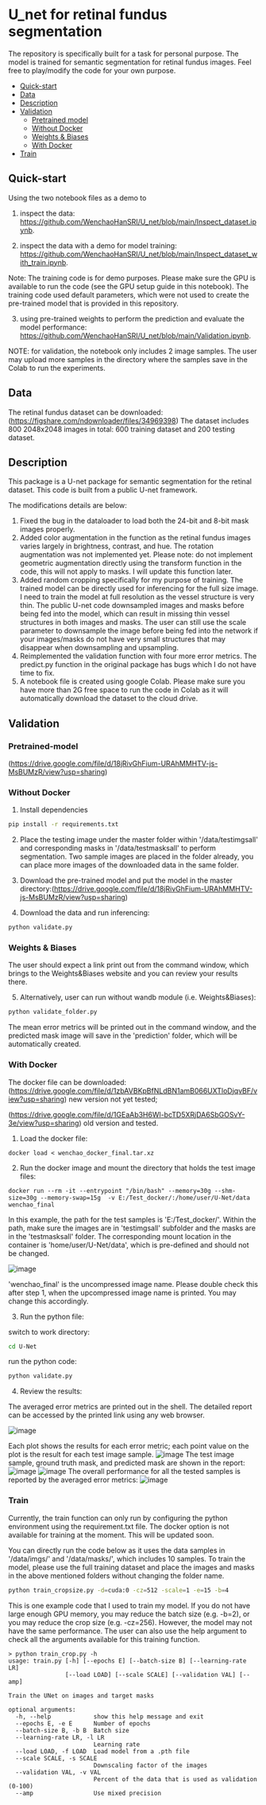 # U_net for retinal fundus segmentation

The repository is specifically built for a task for personal purpose. The model is trained for semantic segmentation for retinal fundus images.
Feel free to play/modify the code for your own purpose.

- [Quick-start](#quick-start)
- [Data](#data)
- [Description](#description)
- [Validation](#validation)
  - [Pretrained model](#pretrained-model)
  - [Without Docker](#without-docker)
  - [Weights & Biases](#Weights-&-Biases)
  - [With Docker](#with-docker)
- [Train](#Train)


## Quick-start
Using the two notebook files as a demo to 

1) inspect the data: 
https://github.com/WenchaoHanSRI/U_net/blob/main/Inspect_dataset.ipynb. 

2) inspect the data with a demo for model training:
https://github.com/WenchaoHanSRI/U_net/blob/main/Inspect_dataset_with_train.ipynb.

Note: The training code is for demo purposes. Please make sure the GPU is available to run the code (see the GPU setup guide in this notebook). The training code used default parameters, which were not used to create the pre-trained model that is provided in this repository.

3) using pre-trained weights to perform the prediction and evaluate the model performance: https://github.com/WenchaoHanSRI/U_net/blob/main/Validation.ipynb. 

NOTE: for validation, the notebook only includes 2 image samples. The user may upload more samples in the directory where the samples save in the Colab to run the experiments.

## Data
The retinal fundus dataset can be downloaded:
(https://figshare.com/ndownloader/files/34969398)
The dataset includes 800 2048x2048 images in total: 600 training dataset and 200 testing dataset.

## Description
This package is a U-net package for semantic segmentation for the retinal dataset. This code is built from a public U-net framework. 

The modifications details are below:
1. Fixed the bug in the dataloader to load both the 24-bit and 8-bit mask images properly. 
2. Added color augmentation in the function as the retinal fundus images varies largely in brightness, contrast, and hue. The rotation augmentation was not implemented yet. Please note: do not implement geometric augmentation directly using the transform function in the code, this will not apply to masks. I will update this function later.
3. Added random cropping specifically for my purpose of training. The trained model can be directly used for inferencing for the full size image. I need to train the model at full resolution as the vessel structure is very thin. The public U-net code downsampled images and masks before being fed into the model, which can result in missing thin vessel structures in both images and masks. The user can still use the scale parameter to downsample the image before being fed into the network if your images/masks do not have very small structures that may disappear when downsampling and upsampling.
4. Reimplemented the validation function with four more error metrics. The predict.py function in the original package has bugs which I do not have time to fix. 
5. A notebook file is created using google Colab. Please make sure you have more than 2G free space to run the code in Colab as it will automatically download the dataset to the cloud drive. 


## Validation


### Pretrained-model

(https://drive.google.com/file/d/18jRivGhFium-URAhMMHTV-js-MsBUMzR/view?usp=sharing)

### Without Docker

1. Install dependencies
```bash
pip install -r requirements.txt
```

2. Place the testing image under the master folder within
'/data/testimgsall' and corresponding masks in '/data/testmasksall' to perform segmentation. 
Two sample images are placed in the folder already, you can place more images of the downloaded data in the same folder.

3. Download the pre-trained model and put the model in the master directory:(https://drive.google.com/file/d/18jRivGhFium-URAhMMHTV-js-MsBUMzR/view?usp=sharing)


4. Download the data and run inferencing:
```bash
python validate.py
```

### Weights & Biases
The user should expect a link print out from the command window, which brings to the Weights&Biases website and you can review your results there.


5. Alternatively, user can run without wandb module (i.e. Weights&Biases):
```bash
python validate_folder.py
```
The mean error metrics will be printed out in the command window, and the predicted mask image will save in the 'prediction' folder, which will be automatically created.

### With Docker
The docker file can be downloaded:
(https://drive.google.com/file/d/1zbAVBKpBfNLdBN1amB066UXTloDjqvBF/view?usp=sharing) new version not yet tested;

(https://drive.google.com/file/d/1GEaAb3H6Wl-bcTD5XRjDA6SbGOSvY-3e/view?usp=sharing) old version and tested.

1. Load the docker file:
```console
docker load < wenchao_docker_final.tar.xz
```
2. Run the docker image and mount the directory that holds the test image files:
```console
docker run --rm -it --entrypoint "/bin/bash" --memory=30g --shm-size=30g --memory-swap=15g  -v E:/Test_docker/:/home/user/U-Net/data wenchao_final
```
In this example, the path for the test samples is 'E:/Test_docker/'. Within the path, make sure the images are in 'testimgsall' subfolder and the masks are in the 'testmasksall' folder. The corresponding mount location in the container is 'home/user/U-Net/data', which is pre-defined and should not be changed.


![image](https://user-images.githubusercontent.com/60233311/194726137-98563f27-557b-421f-b363-23276a9b8a77.png)


'wenchao_final' is the uncompressed image name. Please double check this after step 1, when the upcompressed image name is printed. You may change this accordingly.

3. Run the python file:

switch to work directory:
```bash
cd U-Net
```

run the python code:
```bash
python validate.py
```

4. Review the results:


The averaged error metrics are printed out in the shell. The detailed report can be accessed by the printed link using any web browser.


![image](https://user-images.githubusercontent.com/60233311/194726599-acf3b4cf-14ef-4e1e-bb82-f12ba56bcb2c.png)


Each plot shows the results for each error metric; each point value on the plot is the result for each test image sample.
![image](https://user-images.githubusercontent.com/60233311/194727560-fd9d0747-d324-40d0-89af-95acafcabe63.png)
The test image sample, ground truth mask, and predicted mask are shown in the report:
![image](https://user-images.githubusercontent.com/60233311/194727694-03aa26ed-fc06-438b-90db-d217a4308eb6.png)
![image](https://user-images.githubusercontent.com/60233311/194727737-4021894f-ca13-4a43-ba77-bd5ab6047735.png)
The overall performance for all the tested samples is reported by the averaged error metrics:
![image](https://user-images.githubusercontent.com/60233311/194727826-0fee3071-b73b-42b1-9ed4-47ab7562061b.png)


### Train
Currently, the train function can only run by configuring the python environment using the requirement.txt file. The docker option is not available for training at the moment. This will be updated soon.

You can directly run the code below as it uses the data samples in '/data/imgs/' and '/data/masks/', which includes 10 samples. To train the model, please use the full training dataset and place the images and masks in the above mentioned folders without changing the folder name.

```bash
python train_cropsize.py -d=cuda:0 -cz=512 -scale=1 -e=15 -b=4
```
This is one example code that I used to train my model. If you do not have large enough GPU memory, you may reduce the batch size (e.g. -b=2), or you may reduce the crop size (e.g. -cz=256). However, the model may not have the same performance. 
The user can also use the help argument to check all the arguments available for this training function.

```console
> python train_crop.py -h
usage: train.py [-h] [--epochs E] [--batch-size B] [--learning-rate LR]
                [--load LOAD] [--scale SCALE] [--validation VAL] [--amp]

Train the UNet on images and target masks

optional arguments:
  -h, --help            show this help message and exit
  --epochs E, -e E      Number of epochs
  --batch-size B, -b B  Batch size
  --learning-rate LR, -l LR
                        Learning rate
  --load LOAD, -f LOAD  Load model from a .pth file
  --scale SCALE, -s SCALE
                        Downscaling factor of the images
  --validation VAL, -v VAL
                        Percent of the data that is used as validation (0-100)
  --amp                 Use mixed precision
```

